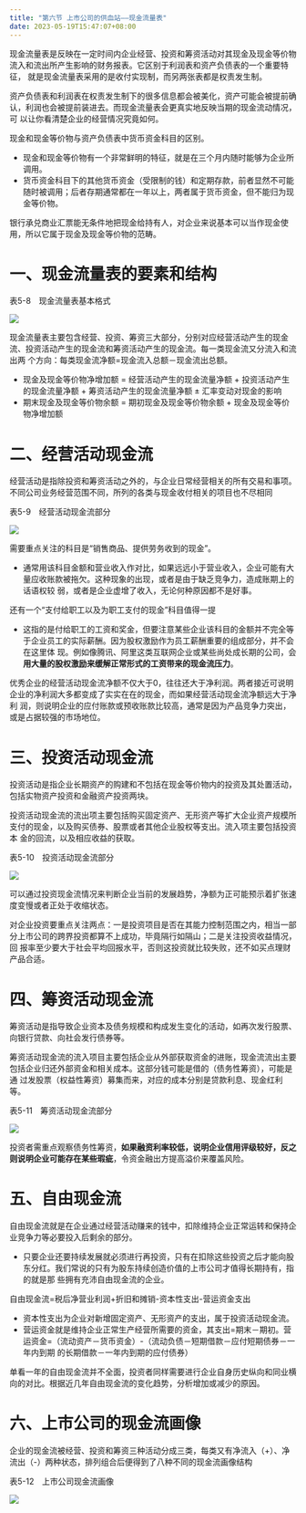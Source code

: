 ```yaml
---
title: "第六节 上市公司的供血站——现金流量表"
date: 2023-05-19T15:47:07+08:00
---
```


现金流量表是反映在一定时间内企业经营、投资和筹资活动对其现金及现金等价物流入和流出所产生影响的财务报表。它区别于利润表和资产负债表的一个重要特征，
就是现金流量表采用的是收付实现制，而另两张表都是权责发生制。

资产负债表和利润表在权责发生制下的很多信息都会被美化，资产可能会被提前确认，利润也会被提前装进去。而现金流量表会更真实地反映当期的现金流动情况，可
以让你看清楚企业的经营情况究竟如何。

现金和现金等价物与资产负债表中货币资金科目的区别。

- 现金和现金等价物有一个非常鲜明的特征，就是在三个月内随时能够为企业所调用。
- 货币资金科目下的其他货币资金（受限制的钱）和定期存款，前者显然不可能随时被调用；后者存期通常都在一年以上，两者属于货币资金，但不能归为现金等价物。

银行承兑商业汇票能无条件地把现金给持有人，对企业来说基本可以当作现金使用，所以它属于现金及现金等价物的范畴。

# 一、现金流量表的要素和结构

表5-8　现金流量表基本格式

![](https://res.weread.qq.com/wrepub/CB_3300020868_Figure-T217_32879.jpg)

现金流量表主要包含经营、投资、筹资三大部分，分别对应经营活动产生的现金流、投资活动产生的现金流和筹资活动产生的现金流。每一类现金流又分流入和流出两
个方向：每类现金流净额=现金流入总额－现金流出总额。

- 现金及现金等价物净增加额 = 经营活动产生的现金流量净额 + 投资活动产生的现金流量净额 + 筹资活动产生的现金流量净额 ± 汇率变动对现金的影响
- 期末现金及现金等价物余额 = 期初现金及现金等价物余额 + 现金及现金等价物净增加额

# 二、经营活动现金流

经营活动是指除投资和筹资活动之外的，与企业日常经营相关的所有交易和事项。不同公司业务经营范围不同，所列的各类与现金收付相关的项目也不尽相同

表5-9　经营活动现金流部分

![](https://res.weread.qq.com/wrepub/CB_3300020868_Figure-T219_27182.jpg)

需要重点关注的科目是“销售商品、提供劳务收到的现金”。

- 通常用该科目金额和营业收入作对比，如果远远小于营业收入，企业可能有大量应收账款被拖欠。这种现象的出现，或者是由于缺乏竞争力，造成账期上的话语权较
  弱，或者是企业虚增了收入，无论何种原因都不是好事。

还有一个“支付给职工以及为职工支付的现金”科目值得一提

- 这指的是付给职工的工资和奖金，但要注意某些企业该科目的金额并不完全等于企业员工的实际薪酬。因为股权激励作为员工薪酬重要的组成部分，并不会在这里体
  现。例如像腾讯、阿里这类互联网企业或某些尚处成长期的公司，会**用大量的股权激励来缓解正常形式的工资带来的现金流压力**。

优秀企业的经营活动现金流净额不仅大于0，往往还大于净利润。两者接近可说明企业的净利润大多都变成了实实在在的现金，而如果经营活动现金流净额远大于净利
润，则说明企业的应付账款或预收账款比较高，通常是因为产品竞争力突出，或是占据较强的市场地位。

# 三、投资活动现金流

投资活动是指企业长期资产的购建和不包括在现金等价物内的投资及其处置活动，包括实物资产投资和金融资产投资两块。

投资活动现金流的流出项主要包括购买固定资产、无形资产等扩大企业资产规模所支付的现金，以及购买债券、股票或者其他企业股权等支出。流入项主要包括投资本
金的回流，以及相应收益的获取。

表5-10　投资活动现金流部分

![](https://res.weread.qq.com/wrepub/CB_3300020868_Figure-T220_27418.jpg)

可以通过投资现金流情况来判断企业当前的发展趋势，净额为正可能预示着扩张速度变慢或者正处于收缩状态。

对企业投资要重点关注两点：一是投资项目是否在其能力控制范围之内，相当一部分上市公司的跨界投资都算不上成功，毕竟隔行如隔山；二是关注投资收益情况，回
报率至少要大于社会平均回报水平，否则这投资就比较失败，还不如买点理财产品合适。

# 四、筹资活动现金流

筹资活动是指导致企业资本及债务规模和构成发生变化的活动，如再次发行股票、向银行贷款、向社会发行债券等。

筹资活动现金流的流入项目主要包括企业从外部获取资金的进账，现金流流出主要包括企业归还外部资金和相关成本。这部分钱可能是借的（债务性筹资），可能是通
过发股票（权益性筹资）募集而来，对应的成本分别是贷款利息、现金红利等。

表5-11　筹资活动现金流部分

![](https://res.weread.qq.com/wrepub/CB_3300020868_Figure-T221_27641.jpg)

投资者需重点观察债务性筹资，**如果融资利率较低，说明企业信用评级较好，反之则说明企业可能存在某些瑕疵**，令资金融出方提高溢价来覆盖风险。

# 五、自由现金流

自由现金流就是在企业通过经营活动赚来的钱中，扣除维持企业正常运转和保持企业竞争力等必要投入后剩余的部分。

- 只要企业还要持续发展就必须进行再投资，只有在扣除这些投资之后才能向股东分红。我们常说的只有为股东持续创造价值的上市公司才值得长期持有，指的就是那
  些拥有充沛自由现金流的企业。

自由现金流=税后净营业利润+折旧和摊销-资本性支出-营运资金支出

- 资本性支出为企业对新增固定资产、无形资产的支出，属于投资活动现金流。
- 营运资金就是维持企业正常生产经营所需要的资金，其支出=期末－期初。营运资金=（流动资产－货币资金）-（流动负债－短期借款－应付短期债券－一年内到期
  的长期借款－一年内到期的应付债券）

单看一年的自由现金流并不全面，投资者同样需要进行企业自身历史纵向和同业横向的对比。根据近几年自由现金流的变化趋势，分析增加或减少的原因。

# 六、上市公司的现金流画像

企业的现金流被经营、投资和筹资三种活动分成三类，每类又有净流入（+）、净流出（-）两种状态，排列组合后便得到了八种不同的现金流画像结构

表5-12　上市公司现金流画像

![](https://res.weread.qq.com/wrepub/CB_3300020868_Figure-T223_27860.jpg)
